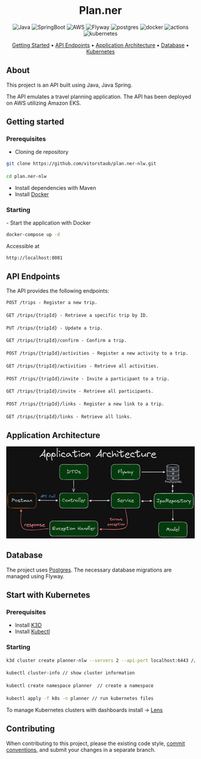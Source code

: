 <h1 align="center" style="font-weight: bold;">
Plan.ner
</h1>

<div align="center">

![Java](https://img.shields.io/badge/Java-DA4838?style=for-the-badge&logo=openjdk)
![SpringBoot](https://img.shields.io/badge/Spring%20Boot-green?style=for-the-badge&logo=springboot&logoColor=white)
![AWS](https://img.shields.io/badge/AWS-EC7211?style=for-the-badge&logo=amazonwebservices)
![Flyway](https://img.shields.io/badge/Flyway-red?style=for-the-badge&logo=flyway)
![postgres](https://img.shields.io/badge/postgres-blue?style=for-the-badge&logo=postgresql&logoColor=white)
![docker](https://img.shields.io/badge/docker-white?style=for-the-badge&logo=docker&logoColor=1D63ED)
![actions](https://img.shields.io/badge/actions-000?style=for-the-badge&logo=githubactions&logoColor=white)
![kubernetes](https://img.shields.io/badge/kubernetes-316CE6?style=for-the-badge&logo=kubernetes&logoColor=white)






</div>

<p align="center">
    <a href="#started">Getting Started</a> •
    <a href="#routes">API Endpoints</a> •
    <a href="#architecture">Application Architecture</a> •
    <a href="#database">Database</a> •
    <a href="#kubernetes">Kubernetes</a>
</p>

<h2 id="started">About</h2>
This project is an API built using Java, Java Spring.

The API emulates a travel planning application. The API has been deployed on AWS utilizing Amazon EKS.

<h2 id="started">Getting started</h2>

<h3>Prerequisites</h3>

- Cloning de repository

```bash
git clone https://github.com/vitorstaub/plan.ner-nlw.git

cd plan.ner-nlw
```
- Install dependencies with Maven
- Install [Docker](https://www.docker.com/)

<h3>Starting</h3>
- Start the application with Docker

```bash
docker-compose up -d
```

Accessible at
```
http://localhost:8081
```

<h2 id="routes">API Endpoints</h2>

The API provides the following endpoints:

```markdown
POST /trips - Register a new trip.

GET /trips/{tripId} - Retrieve a specific trip by ID.

PUT /trips/{tripId} - Update a trip.

GET /trips/{tripId}/confirm - Confirm a trip.

POST /trips/{tripId}/activities - Register a new activity to a trip.

GET /trips/{tripId}/activities - Retrieve all activities.

POST /trips/{tripId}/invite - Invite a participant to a trip.

GET /trips/{tripId}/invite - Retrieve all participants.

POST /trips/{tripId}/links - Register a new link to a trip.

GET /trips/{tripId}/links - Retrieve all links.
```

<h2 id="architecture">Application Architecture</h2>

<p align="center">
    <img src="./.github/1721247463663.jpeg" alt="Image Example" width="800px">
</p>

<h2 id="database">Database</h2>

The project uses [Postgres](https://www.postgresql.org/). The necessary database migrations are managed using Flyway.

<h2 id="kubernetes">Start with Kubernetes</h2>

<h3>Prerequisites</h3>

- Install [K3D](https://k3d.io/)
- Install [Kubectl](https://kubernetes.io/pt-br/docs/tasks/tools/)

<h3>Starting</h3>

```bash
k3d cluster create planner-nlw --servers 2 --api-port localhost:6443 // create a cluster in docker

kubectl cluster-info // show cluster information

kubectl create namespace planner  // create a namespace

kubectl apply -f k8s -n planner // run kubernetes files
```

To manage Kubernetes clusters with dashboards install -> [Lens](https://docs.k8slens.dev/getting-started/install-lens/)

<h2>Contributing</h2>

When contributing to this project, please the existing code style, [commit conventions](https://www.conventionalcommits.org/en/v1.0.0/), and submit your changes in a separate branch.